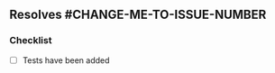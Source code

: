 ## Resolves #**CHANGE-ME-TO-ISSUE-NUMBER**

<!--
For example "Resolves #42" if this PR resolves issue 42
-->

### Checklist

- [ ] Tests have been added
